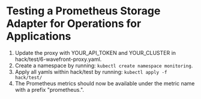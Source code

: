 # Testing a Prometheus Storage Adapter for Operations for Applications

1. Update the proxy with YOUR_API_TOKEN and YOUR_CLUSTER in hack/test/6-wavefront-proxy.yaml.
2. Create a namespace by running: `kubectl create namespace monitoring`.
3. Apply all yamls within hack/test by running:
   `kubectl apply -f hack/test/`
4. The Prometheus metrics should now be available under the metric name with a prefix "prometheus.".
